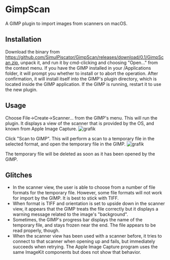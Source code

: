 # GimpScan
A GIMP plugin to import images from scanners on macOS.

## Installation
Download the binary from https://github.com/SimulPiscator/GimpScan/releases/download/0.1/GimpScan.zip, unpack it, and run it by cmd-clicking and choosing "Open..." from the context menu.
If you have the GIMP installed in your /Applications folder, it will prompt you whether to install or to abort the operation.
After confirmation, it will install itself into the GIMP's plugin directory, which is located inside the GIMP application.
If the GIMP is running, restart it to use the new plugin.

## Usage
Choose File->Create->Scanner... from the GIMP's menu. This will run the plugin. It displays a view of the scanner that is provided by the OS, and known from Apple Image Capture.
![grafik](https://user-images.githubusercontent.com/28909687/82439507-15870500-9a9b-11ea-84bc-753f9883e3be.png)

Click "Scan to GIMP". This will perform a scan to a temporary file in the selected format, and open the temporary file in the GIMP.
![grafik](https://user-images.githubusercontent.com/28909687/82439821-9940f180-9a9b-11ea-8c77-1b6a0b87a5e0.png)

The temporary file will be deleted as soon as it has been opened by the GIMP.

## Glitches
* In the scanner view, the user is able to choose from a number of file formats for the temporary file. However, some file formats will not work for import by the GIMP. It is best to stick with TIFF.
* When format is TIFF and orientation is set to upside down in the scanner view, it appears that the GIMP treats the file correctly but it displays a warning message related to the image's "background".
* Sometimes, the GIMP's progress bar displays the name of the temporary file, and stays frozen near the end. The file appears to be read properly, though.
* When the scanner view has been used with a scanner before, it tries to connect to that scanner when opening up and fails, but
immediately succeeds when retrying. The Apple Image Capture program uses the same ImageKit components but does not show that behavior.
